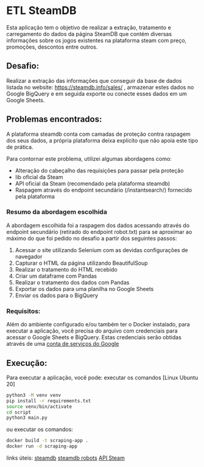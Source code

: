 # ETL SteamDB

Esta aplicação tem o objetivo de realizar a extração, tratamento e carregamento do dados da página SteamDB que contém diversas informações sobre os jogos existentes na plataforma steam com preço, promoções, descontos entre outros.

## Desafio:

Realizar a extração das informações que conseguir da base de dados listada no website: https://steamdb.info/sales/ , armazenar estes dados no Google BigQuery e em seguida exporte ou conecte esses dados em um Google Sheets.

## Problemas encontrados:

A plataforma steamdb conta com camadas de proteção contra raspagem dos seus dados, a própria plataforma deixa explícito que não apoia este tipo de prática.

Para contornar este problema, utilizei algumas abordagens como:

- Alteração do cabeçalho das requisições para passar pela proteção
- lib oficial da Steam
- API oficial da Steam (recomendado pela plataforma steamdb)
- Raspagem através do endpoint secundário (/instantsearch/) fornecido pela plataforma

### Resumo da abordagem escolhida

A abordagem escolhida foi a raspagem dos dados acessando através do endpoint secundário (retirado do endpoint robot.txt) para se aproximar ao máximo do que foi pedido no desafio a partir dos seguintes passos:

1. Acessar o site utilizando Selenium com as devidas configurações de navegador
2. Capturar o HTML da página utilizando BeautifulSoup
3. Realizar o tratamento do HTML recebido
4. Criar um dataframe com Pandas
5. Realizar o tratamento dos dados com Pandas
6. Exportar os dados para uma planilha no Google Sheets
7. Enviar os dados para o BigQuery

### Requisitos:

Além do ambiente configurado e/ou também ter o Docker instalado, para executar a aplicação, você precisa do arquivo com credenciais para acessar o Google Sheets e BigQuery. Estas credenciais serão obtidas através de uma [conta de serviços do Google](https://support.google.com/a/answer/7378726?hl=pt-BR)

## Execução:

Para executar a aplicação, você pode:
executar os comandos [Linux Ubuntu 20]

```sh
python3 -M venv venv
pip install -r requirements.txt
source venv/bin/activate
cd script
python3 main.py
```

ou executar os comandos:

```sh
docker build -t scraping-app .
docker run -d scraping-app
```

links úteis:
[steamdb](https://steamdb.info/sales/)
[steamdb robots](https://steamdb.info/robots.txt)
[API Steam](https://partner.steamgames.com/doc/webapi/ISteamApps)
